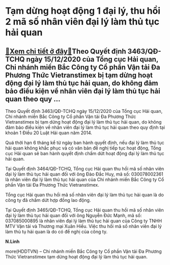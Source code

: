 Tạm dừng hoạt động 1 đại lý, thu hồi 2 mã số nhân viên đại lý làm thủ tục hải quan
==================================================================================

[:gift:Xem chi tiết ở đây:gift:](https://hddtvn.com/tam-dung-hoat-dong-1-dai-ly-thu-hoi-2-ma-so-nhan-vien-dai-ly-lam-thu-tuc-hai-quan/)Theo Quyết định 3463/QĐ-TCHQ ngày 15/12/2020 của Tổng cục Hải quan, Chi nhánh miền Bắc Công ty Cổ phần Vận tải Đa Phương Thức Vietranstimex bị tạm dừng hoạt động đại lý làm thủ tục hải quan, do không đảm bảo điều kiện về nhân viên đại lý làm thủ tục hải quan theo quy …
-----------------------------------------------------------------------------------------------------------------------------------------------------------------------------------------------------------------------------------------------------------------------------


Theo Quyết định 3463/QĐ-TCHQ ngày 15/12/2020 của Tổng cục Hải quan, Chi nhánh miền Bắc Công ty Cổ phần Vận tải Đa Phương Thức Vietranstimex bị tạm dừng hoạt động đại lý làm thủ tục hải quan, do không đảm bảo điều kiện về nhân viên đại lý làm thủ tục hải quan theo quy định tại khoản 1 Điều 20 Luật Hải quan năm 2014.


Quá thời hạn 6 tháng kể từ ngày ban hành quyết định, nếu đại lý làm thủ tục hải quan không khắc phục và có văn bản đề nghị tiếp tục hoạt động, Tổng cục Hải quan sẽ ban hành quyết định chấm dứt hoạt động đại lý làm thủ tục hải quan.


Tại Quyết định 3464/QĐ-TCHQ, Tổng cục Hải quan thu hồi mã số nhân viên đại lý làm thủ tục hải quan đối với ông Đào Đắc Huy, mã số: 030078002361 là nhân viên đại lý làm thủ tục hải quan của Chi nhánh miền Bắc Công ty Cổ phần Vận tải Đa Phương Thức Vietranstimex.


Tổng cục Hải quan thu hồi mã số nhân viên đại lý làm thủ tục hải quan là do công ty đã chấm dứt hợp đồng lao động.


Tại Quyết định 3465/QĐ-TCHQ, Tổng cục Hải quan thu hồi mã số nhân viên đại lý làm thủ tục hải quan đối với ông Nguyễn Đức Mạnh, mã số: 037085000895 là nhân viên đại lý làm thủ tục hải quan của Công ty TNHH MTV Vận tải và Thương mại Xuân Hiếu. Việc thu hồi mã số nhân viên đại lý làm thủ tụ hải quan là do có đề nghị của công ty.




**N.Linh**



more(HDDTVN) – Chi nhánh miền Bắc Công ty Cổ phần Vận tải Đa Phương Thức Vietranstimex tạm dừng hoạt động đại lý làm thủ tục hải quan.

